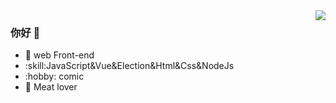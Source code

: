 <img align="right" src="https://github-readme-stats.vercel.app/api?username=lukesyy&theme=cobalt&show_icons=true"/>

### 你好 👋

- :orange_book:  web Front-end
- :skill:JavaScript&Vue&Election&Html&Css&NodeJs
- :hobby: comic
- :meat_on_bone: Meat lover
